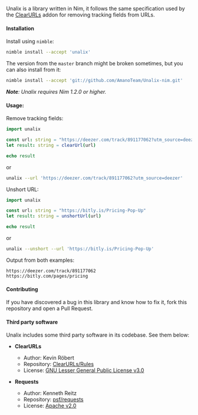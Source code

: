 Unalix is a library written in Nim, it follows the same specification used by the [ClearURLs](https://github.com/ClearURLs/Addon) addon for removing tracking fields from URLs.

#### Installation

Install using `nimble`:

```bash
nimble install --accept 'unalix'
```

The version from the `master` branch might be broken sometimes, but you can also install from it:

```bash
nimble install --accept 'git://github.com/AmanoTeam/Unalix-nim.git'
```

_**Note**: Unalix requires Nim 1.2.0 or higher._

#### Usage:

Remove tracking fields:

```nim
import unalix

const url: string = "https://deezer.com/track/891177062?utm_source=deezer"
let result: string = clearUrl(url)

echo result
```

or

```bash
unalix --url 'https://deezer.com/track/891177062?utm_source=deezer'
```

Unshort URL:

```nim
import unalix

const url: string = "https://bitly.is/Pricing-Pop-Up"
let result: string = unshortUrl(url)

echo result
```

or

```bash
unalix --unshort --url 'https://bitly.is/Pricing-Pop-Up'
```

Output from both examples:

```
https://deezer.com/track/891177062
https://bitly.com/pages/pricing
```

#### Contributing

If you have discovered a bug in this library and know how to fix it, fork this repository and open a Pull Request.

#### Third party software

Unalix includes some third party software in its codebase. See them below:

- **ClearURLs**
  - Author: Kevin Röbert
  - Repository: [ClearURLs/Rules](https://github.com/ClearURLs/Rules)
  - License: [GNU Lesser General Public License v3.0](https://gitlab.com/ClearURLs/Rules/blob/master/LICENSE)

- **Requests**
  - Author: Kenneth Reitz
  - Repository: [psf/requests](https://github.com/psf/requests)
  - License: [Apache v2.0](https://github.com/psf/requests/blob/master/LICENSE)
